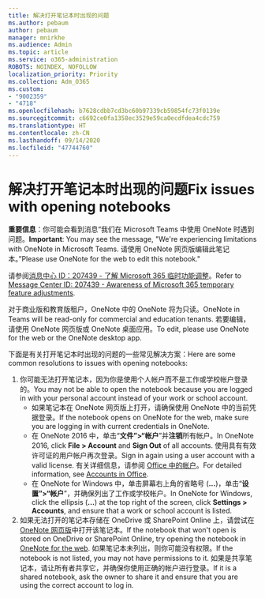 ```yaml
---
title: 解决打开笔记本时出现的问题
ms.author: pebaum
author: pebaum
manager: mnirkhe
ms.audience: Admin
ms.topic: article
ms.service: o365-administration
ROBOTS: NOINDEX, NOFOLLOW
localization_priority: Priority
ms.collection: Adm_O365
ms.custom:
- "9002359"
- "4718"
ms.openlocfilehash: b7628cdbb7cd3bc60b97339cb59854fc73f0139e
ms.sourcegitcommit: c6692ce0fa1358ec3529e59ca0ecdfdea4cdc759
ms.translationtype: HT
ms.contentlocale: zh-CN
ms.lasthandoff: 09/14/2020
ms.locfileid: "47744760"
---
```

# <a name="fix-issues-with-opening-notebooks"></a><span data-ttu-id="53429-102">解决打开笔记本时出现的问题</span><span class="sxs-lookup"><span data-stu-id="53429-102">Fix issues with opening notebooks</span></span>

<span data-ttu-id="53429-103">**重要信息**：你可能会看到消息“我们在 Microsoft Teams 中使用 OneNote 时遇到问题。</span><span class="sxs-lookup"><span data-stu-id="53429-103">**Important**: You may see the message, "We're experiencing limitations with OneNote in Microsoft Teams.</span></span> <span data-ttu-id="53429-104">请使用 OneNote 网页版编辑此笔记本。”</span><span class="sxs-lookup"><span data-stu-id="53429-104">Please use OneNote for the web to edit this notebook."</span></span>

<span data-ttu-id="53429-105">请参阅[消息中心 ID：207439 - 了解 Microsoft 365 临时功能调整](https://admin.microsoft.com/Adminportal/Home?source=applauncher#MessageCenter?id=MC207439)。</span><span class="sxs-lookup"><span data-stu-id="53429-105">Refer to [Message Center ID: 207439 - Awareness of Microsoft 365 temporary feature adjustments](https://admin.microsoft.com/Adminportal/Home?source=applauncher#MessageCenter?id=MC207439).</span></span>

<span data-ttu-id="53429-106">对于商业版和教育版租户，OneNote 中的 OneNote 将为只读。</span><span class="sxs-lookup"><span data-stu-id="53429-106">OneNote in Teams will be read-only for commercial and education tenants.</span></span> <span data-ttu-id="53429-107">若要编辑，请使用 OneNote 网页版或 OneNote 桌面应用。</span><span class="sxs-lookup"><span data-stu-id="53429-107">To edit, please use OneNote for the web or the OneNote desktop app.</span></span>

<span data-ttu-id="53429-108">下面是有关打开笔记本时出现的问题的一些常见解决方案：</span><span class="sxs-lookup"><span data-stu-id="53429-108">Here are some common resolutions to issues with opening notebooks:</span></span>

1. <span data-ttu-id="53429-109">你可能无法打开笔记本，因为你是使用个人帐户而不是工作或学校帐户登录的。</span><span class="sxs-lookup"><span data-stu-id="53429-109">You may not be able to open the notebook because you are logged in with your personal account instead of your work or school account.</span></span>
    - <span data-ttu-id="53429-110">如果笔记本在 OneNote 网页版上打开，请确保使用 OneNote 中的当前凭据登录。</span><span class="sxs-lookup"><span data-stu-id="53429-110">If the notebook opens on OneNote for the web, make sure you are logging in with current credentials in OneNote.</span></span>
    - <span data-ttu-id="53429-111">在 OneNote 2016 中，单击“**文件”>“帐户**”并**注销**所有帐户。</span><span class="sxs-lookup"><span data-stu-id="53429-111">In OneNote 2016, click **File > Account** and **Sign Out** of all accounts.</span></span> <span data-ttu-id="53429-112">使用具有有效许可证的用户帐户再次登录。</span><span class="sxs-lookup"><span data-stu-id="53429-112">Sign in again using a user account with a valid license.</span></span> <span data-ttu-id="53429-113">有关详细信息，请参阅 [Office 中的帐户](https://support.office.com/article/accounts-in-office-628ea040-f265-49de-b986-be09c3ebf8a9)。</span><span class="sxs-lookup"><span data-stu-id="53429-113">For detailed information, see [Accounts in Office](https://support.office.com/article/accounts-in-office-628ea040-f265-49de-b986-be09c3ebf8a9).</span></span> 
    - <span data-ttu-id="53429-114">在 OneNote for Windows 中，单击屏幕右上角的省略号 (**…**)，单击“**设置”>“帐户**”，并确保列出了工作或学校帐户。</span><span class="sxs-lookup"><span data-stu-id="53429-114">In OneNote for Windows, click the ellipsis (**…**) at the top right of the screen, click **Settings > Accounts**, and ensure that a work or school account is listed.</span></span> 
2. <span data-ttu-id="53429-115">如果无法打开的笔记本存储在 OneDrive 或 SharePoint Online 上，请尝试在 [OneNote 网页版](https://onenote.com)中打开该笔记本。</span><span class="sxs-lookup"><span data-stu-id="53429-115">If the notebook that won't open is stored on OneDrive or SharePoint Online, try opening the notebook in [OneNote for the web](https://onenote.com).</span></span> <span data-ttu-id="53429-116">如果笔记本未列出，则你可能没有权限。</span><span class="sxs-lookup"><span data-stu-id="53429-116">If the notebook is not listed, you may not have permissions to it.</span></span> <span data-ttu-id="53429-117">如果是共享笔记本，请让所有者共享它，并确保你使用正确的帐户进行登录。</span><span class="sxs-lookup"><span data-stu-id="53429-117">If it is a shared notebook, ask the owner to share it and ensure that you are using the correct account to log in.</span></span>
